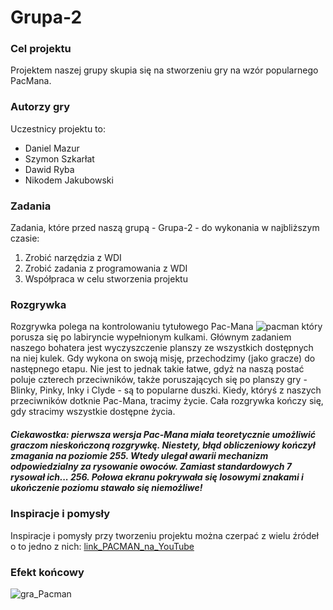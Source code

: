 # Grupa-2



### Cel projektu
Projektem naszej grupy skupia się na stworzeniu gry na wzór popularnego PacMana.


### Autorzy gry
Uczestnicy projektu to:
- Daniel Mazur
- Szymon Szkarłat
- Dawid Ryba 
- Nikodem Jakubowski


### Zadania
Zadania, które przed naszą grupą - Grupa-2 - do wykonania w najbliższym czasie:
1) Zrobić narzędzia z WDI
2) Zrobić zadania z programowania z WDI
3) Współpraca w celu stworzenia projektu


### Rozgrywka
Rozgrywka polega na kontrolowaniu tytułowego Pac-Mana ![pacman](https://user-images.githubusercontent.com/115925925/210133484-67ddf3f1-1fb7-4000-82cf-b5088110fdff.png) który porusza się po labiryncie wypełnionym kulkami. Głównym zadaniem naszego bohatera jest wyczyszczenie planszy ze wszystkich dostępnych na niej kulek. Gdy wykona on swoją misję, przechodzimy (jako gracze) do następnego etapu. Nie jest to jednak takie łatwe, gdyż na naszą postać poluje czterech przeciwników, także poruszających się po planszy gry - Blinky, Pinky, Inky i Clyde - są to popularne duszki. Kiedy, któryś z naszych przeciwników dotknie Pac-Mana, tracimy życie. Cała rozgrywka kończy się, gdy stracimy wszystkie dostępne życia.
##### Ciekawostka: pierwsza wersja Pac-Mana miała teoretycznie umożliwić graczom nieskończoną rozgrywkę. Niestety, błąd obliczeniowy kończył zmagania na poziomie 255. Wtedy ulegał awarii mechanizm odpowiedzialny za rysowanie owoców. Zamiast standardowych 7 rysował ich... 256. Połowa ekranu pokrywała się losowymi znakami i ukończenie poziomu stawało się niemożliwe!
  

### Inspiracje i pomysły
Inspiracje i pomysły przy tworzeniu projektu można czerpać z wielu źródeł o to jedno z nich:
[link_PACMAN_na_YouTube](https://www.youtube.com/watch?v=9H27CimgPsQ)


### Efekt końcowy
![gra_Pacman](https://user-images.githubusercontent.com/115925925/210133732-ca74fdc4-b73b-4a51-b799-720de45034ca.png)
